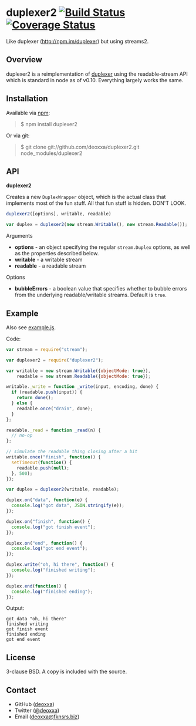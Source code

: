 duplexer2 [![Build Status](https://travis-ci.org/deoxxa/duplexer2.svg?branch=master)](https://travis-ci.org/deoxxa/duplexer2) [![Coverage Status](https://coveralls.io/repos/deoxxa/duplexer2/badge.svg?branch=master&service=github)](https://coveralls.io/github/deoxxa/duplexer2?branch=master)
=========

Like duplexer (http://npm.im/duplexer) but using streams2.

Overview
--------

duplexer2 is a reimplementation of [duplexer](http://npm.im/duplexer) using the
readable-stream API which is standard in node as of v0.10. Everything largely
works the same.

Installation
------------

Available via [npm](http://npmjs.org/):

> $ npm install duplexer2

Or via git:

> $ git clone git://github.com/deoxxa/duplexer2.git node_modules/duplexer2

API
---

**duplexer2**

Creates a new `DuplexWrapper` object, which is the actual class that implements
most of the fun stuff. All that fun stuff is hidden. DON'T LOOK.

```javascript
duplexer2([options], writable, readable)
```

```javascript
var duplex = duplexer2(new stream.Writable(), new stream.Readable());
```

Arguments

* __options__ - an object specifying the regular `stream.Duplex` options, as
  well as the properties described below.
* __writable__ - a writable stream
* __readable__ - a readable stream

Options

* __bubbleErrors__ - a boolean value that specifies whether to bubble errors
  from the underlying readable/writable streams. Default is `true`.

Example
-------

Also see [example.js](https://github.com/deoxxa/duplexer2/blob/master/example.js).

Code:

```javascript
var stream = require("stream");

var duplexer2 = require("duplexer2");

var writable = new stream.Writable({objectMode: true}),
    readable = new stream.Readable({objectMode: true});

writable._write = function _write(input, encoding, done) {
  if (readable.push(input)) {
    return done();
  } else {
    readable.once("drain", done);
  }
};

readable._read = function _read(n) {
  // no-op
};

// simulate the readable thing closing after a bit
writable.once("finish", function() {
  setTimeout(function() {
    readable.push(null);
  }, 500);
});

var duplex = duplexer2(writable, readable);

duplex.on("data", function(e) {
  console.log("got data", JSON.stringify(e));
});

duplex.on("finish", function() {
  console.log("got finish event");
});

duplex.on("end", function() {
  console.log("got end event");
});

duplex.write("oh, hi there", function() {
  console.log("finished writing");
});

duplex.end(function() {
  console.log("finished ending");
});
```

Output:

```
got data "oh, hi there"
finished writing
got finish event
finished ending
got end event
```

License
-------

3-clause BSD. A copy is included with the source.

Contact
-------

* GitHub ([deoxxa](http://github.com/deoxxa))
* Twitter ([@deoxxa](http://twitter.com/deoxxa))
* Email ([deoxxa@fknsrs.biz](mailto:deoxxa@fknsrs.biz))

